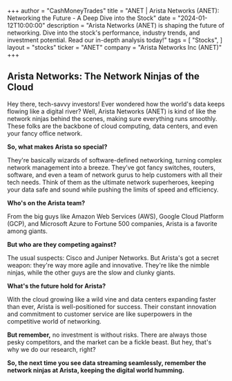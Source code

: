 +++
author = "CashMoneyTrades"
title = "ANET |  Arista Networks (ANET): Networking the Future - A Deep Dive into the Stock"
date = "2024-01-12T10:00:00"
description = "Arista Networks (ANET) is shaping the future of networking. Dive into the stock's performance, industry trends, and investment potential. Read our in-depth analysis today!"
tags = [
"Stocks",
]
layout = "stocks"
ticker = "ANET"
company = "Arista Networks Inc (ANET)"
+++
        


##  Arista Networks:  The Network Ninjas of the Cloud 

Hey there, tech-savvy investors!  Ever wondered how the world's data keeps flowing like a digital river?  Well,  Arista Networks (ANET) is kind of like the network ninjas behind the scenes, making sure everything runs smoothly.  These folks are the backbone of cloud computing, data centers, and even your fancy office network.  

**So, what makes Arista so special?** 

They're basically wizards of software-defined networking,  turning complex network management into a breeze.  They’ve got fancy switches, routers, software, and even a team of network gurus to help customers with all their tech needs.  Think of them as the ultimate network superheroes,  keeping your data safe and sound while pushing the limits of speed and efficiency.

**Who's on the Arista team?**

From the big guys like Amazon Web Services (AWS), Google Cloud Platform (GCP), and Microsoft Azure to Fortune 500 companies, Arista is a favorite among giants. 

**But who are they competing against?**

The usual suspects: Cisco and Juniper Networks.  But Arista's got a secret weapon:  they're way more agile and innovative.  They're like the nimble ninjas,  while the other guys are the slow and clunky giants. 

**What's the future hold for Arista?**

With the cloud growing like a wild vine and data centers expanding faster than ever,  Arista is well-positioned for success.  Their constant innovation and commitment to customer service are like superpowers in the competitive world of networking. 

**But remember,**  no investment is without risks.  There are always those pesky competitors,  and the market can be a fickle beast.  But hey, that's why we do our research, right? 

**So, the next time you see data streaming seamlessly,  remember the network ninjas at Arista,  keeping the digital world humming.** 

        